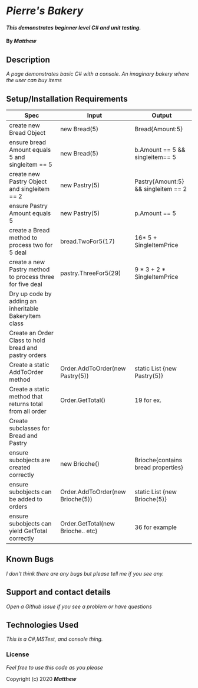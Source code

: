 
# _Pierre's Bakery_

#### _This demonstrates beginner level C# and unit testing._

#### By _**Matthew**_


## Description

_A page demonstrates basic C# with a console._
_An imaginary bakery where the user can buy items_

                                  
## Setup/Installation Requirements

| Spec | Input | Output |
|-|-|-|
| create new Bread Object | new Bread(5) | Bread{Amount:5} |
| ensure bread Amount equals 5 and singleitem == 5 | new Bread(5) | b.Amount == 5 && singleitem== 5 |
| create new Pastry Object and singleitem == 2 | new Pastry(5) | Pastry{Amount:5} && singleitem == 2 |
| ensure Pastry Amount equals 5 | new Pastry(5) | p.Amount == 5 |
| create a Bread method to process two for 5 deal | bread.TwoFor5(17) | 16* 5 + SingleItemPrice |
| create a new Pastry method to process three for five deal | pastry.ThreeFor5(29) | 9 * 3 + 2 * SingleItemPrice |
| Dry up code by adding an inheritable BakeryItem class |  |  |
| Create an Order Class to hold bread and pastry orders |  |  |
| Create a static AddToOrder method | Order.AddToOrder(new Pastry(5)) | static List<BreadItems> {new Pastry(5)} |
| Create a static method that returns total from all order | Order.GetTotal() | 19 for ex. |
| Create subclasses for Bread and Pastry |  |  |
| ensure subobjects are created correctly  | new Brioche() | Brioche{contains bread properties} |
| ensure subobjects can be added to orders | Order.AddToOrder(new Brioche(5)) | static List<BreadItems> {new Brioche(5)} |
| ensure subobjects can yield GetTotal correctly | Order.GetTotal(new Brioche.. etc} | 36 for example |
## Known Bugs

_I don't think there are any bugs but please tell me if you see any._

## Support and contact details

_Open a Github issue if you see a problem or have questions_

## Technologies Used

_This is a C#,MSTest, and console thing._

### License

*Feel free to use this code as you please*

Copyright (c) 2020 **_Matthew_**
